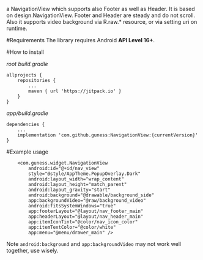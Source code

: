 a NavigationView which supports also Footer as well as Header. 
It is based on design.NavigationView.
Footer and Header are steady and do not scroll.
Also it supports video background via R.raw.* resource, or via setting uri on runtime.

#Requirements
The library requires Android **API Level 16+**.

#How to install

*root build.gradle*

    allprojects {
        repositories {
            ...
            maven { url 'https://jitpack.io' }
        }
    }

*app/build.gradle*

    dependencies {
        ...
        implementation 'com.github.guness:NavigationView:{currentVersion}'
    }

#Example usage

        <com.guness.widget.NavigationView
            android:id="@+id/nav_view"
            style="@style/AppTheme.PopupOverlay.Dark"
            android:layout_width="wrap_content"
            android:layout_height="match_parent"
            android:layout_gravity="start"
            android:background="@drawable/background_side"
            app:backgroundVideo="@raw/background_video"
            android:fitsSystemWindows="true"
            app:footerLayout="@layout/nav_footer_main"
            app:headerLayout="@layout/nav_header_main"
            app:itemIconTint="@color/nav_icon_color"
            app:itemTextColor="@color/white"
            app:menu="@menu/drawer_main" />
            

Note `android:background` and `app:backgroundVideo` may not work well together, use wisely.